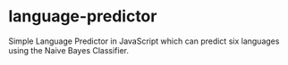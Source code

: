 language-predictor
==================

Simple Language Predictor in JavaScript which can predict six languages using the Naive Bayes Classifier.
